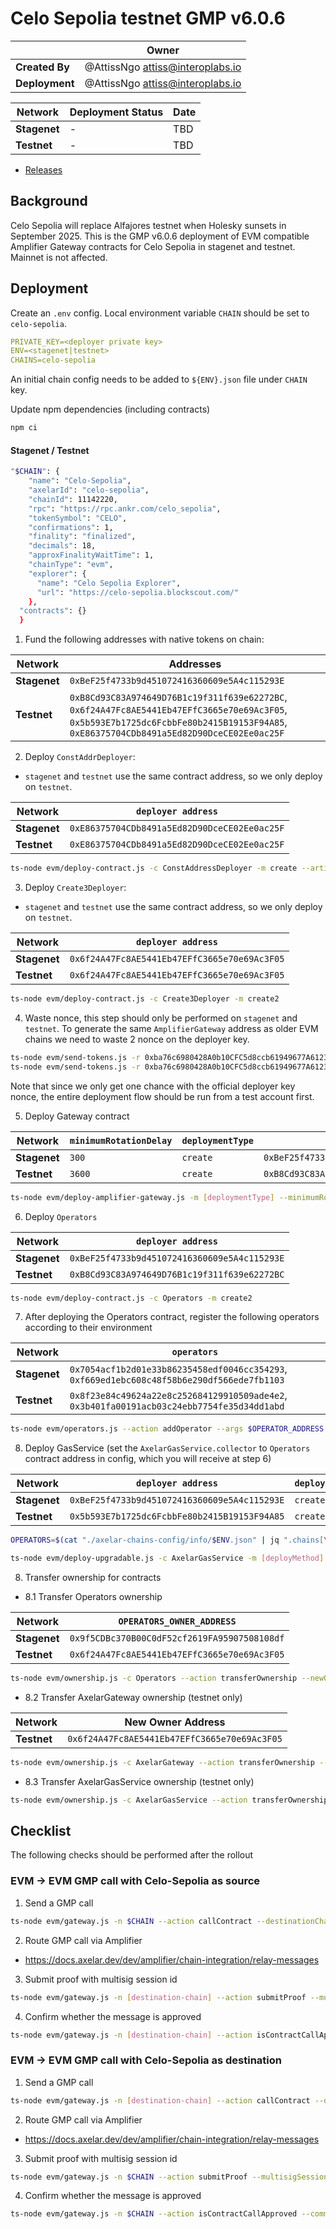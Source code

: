 # Celo Sepolia testnet GMP v6.0.6

|                | **Owner**                          |
| -------------- | ---------------------------------- |
| **Created By** | @AttissNgo <attiss@interoplabs.io> |
| **Deployment** | @AttissNgo <attiss@interoplabs.io> |

| **Network**  | **Deployment Status** | **Date** |
| ------------ | --------------------- | -------- |
| **Stagenet** | -                     | TBD      |
| **Testnet**  | -                     | TBD      |

- [Releases](https://github.com/axelarnetwork/axelar-gmp-sdk-solidity/releases/tag/v6.0.6)

## Background

Celo Sepolia will replace Alfajores testnet when Holesky sunsets in September 2025. This is the GMP v6.0.6 deployment of EVM compatible Amplifier Gateway contracts for Celo Sepolia in stagenet and testnet. Mainnet is not affected.

## Deployment

Create an `.env` config. Local environment variable `CHAIN` should be set to `celo-sepolia`.

```yaml
PRIVATE_KEY=<deployer private key>
ENV=<stagenet|testnet>
CHAINS=celo-sepolia
```

An initial chain config needs to be added to `${ENV}.json` file under `CHAIN` key.

Update npm dependencies (including contracts)

```bash
npm ci
```

#### Stagenet / Testnet

```bash
"$CHAIN": {
    "name": "Celo-Sepolia",
    "axelarId": "celo-sepolia",
    "chainId": 11142220,
    "rpc": "https://rpc.ankr.com/celo_sepolia",
    "tokenSymbol": "CELO",
    "confirmations": 1,
    "finality": "finalized",
    "decimals": 18,
    "approxFinalityWaitTime": 1,
    "chainType": "evm",
    "explorer": {
      "name": "Celo Sepolia Explorer",
      "url": "https://celo-sepolia.blockscout.com/"
    },
  "contracts": {}
  }
```

1. Fund the following addresses with native tokens on chain:

| Network      | Addresses                                                                                                                                                                              |
| ------------ | -------------------------------------------------------------------------------------------------------------------------------------------------------------------------------------- |
| **Stagenet** | `0xBeF25f4733b9d451072416360609e5A4c115293E`                                                                                                                                           |
| **Testnet**  | `0xB8Cd93C83A974649D76B1c19f311f639e62272BC`, `0x6f24A47Fc8AE5441Eb47EFfC3665e70e69Ac3F05`, `0x5b593E7b1725dc6FcbbFe80b2415B19153F94A85`, `0xE86375704CDb8491a5Ed82D90DceCE02Ee0ac25F` |

2. Deploy `ConstAddrDeployer`:

- `stagenet` and `testnet` use the same contract address, so we only deploy on `testnet`.

| Network      | `deployer address`                           |
| ------------ | -------------------------------------------- |
| **Stagenet** | `0xE86375704CDb8491a5Ed82D90DceCE02Ee0ac25F` |
| **Testnet**  | `0xE86375704CDb8491a5Ed82D90DceCE02Ee0ac25F` |

```bash
ts-node evm/deploy-contract.js -c ConstAddressDeployer -m create --artifactPath ../evm/legacy/ConstAddressDeployer.json
```

3. Deploy `Create3Deployer`:

- `stagenet` and `testnet` use the same contract address, so we only deploy on `testnet`.

| Network      | `deployer address`                           |
| ------------ | -------------------------------------------- |
| **Stagenet** | `0x6f24A47Fc8AE5441Eb47EFfC3665e70e69Ac3F05` |
| **Testnet**  | `0x6f24A47Fc8AE5441Eb47EFfC3665e70e69Ac3F05` |

```bash
ts-node evm/deploy-contract.js -c Create3Deployer -m create2
```

4. Waste nonce, this step should only be performed on `stagenet` and `testnet`. To generate the same `AmplifierGateway` address as older EVM chains we need to waste 2 nonce on the deployer key.

```bash
ts-node evm/send-tokens.js -r 0xba76c6980428A0b10CFC5d8ccb61949677A61233 --amount 0.0001 # burn nonce 0
ts-node evm/send-tokens.js -r 0xba76c6980428A0b10CFC5d8ccb61949677A61233 --amount 0.0001 # burn nonce 1
```

Note that since we only get one chance with the official deployer key nonce, the entire deployment flow should be run from a test account first.

5. Deploy Gateway contract

| Network      | `minimumRotationDelay` | `deploymentType` | `deployer`                                   |
| ------------ | ---------------------- | ---------------- | -------------------------------------------- |
| **Stagenet** | `300`                  | `create`         | `0xBeF25f4733b9d451072416360609e5A4c115293E` |
| **Testnet**  | `3600`                 | `create`         | `0xB8Cd93C83A974649D76B1c19f311f639e62272BC` |

```bash
ts-node evm/deploy-amplifier-gateway.js -m [deploymentType] --minimumRotationDelay [minimumRotationDelay]
```

6. Deploy `Operators`

| Network      | `deployer address`                           |
| ------------ | -------------------------------------------- |
| **Stagenet** | `0xBeF25f4733b9d451072416360609e5A4c115293E` |
| **Testnet**  | `0xB8Cd93C83A974649D76B1c19f311f639e62272BC` |

```bash
ts-node evm/deploy-contract.js -c Operators -m create2
```

7. After deploying the Operators contract, register the following operators according to their environment

| Network      | `operators`                                                                                |
| ------------ | ------------------------------------------------------------------------------------------ |
| **Stagenet** | `0x7054acf1b2d01e33b86235458edf0046cc354293`, `0xf669ed1ebc608c48f58b6e290df566ede7fb1103` |
| **Testnet**  | `0x8f23e84c49624a22e8c252684129910509ade4e2`, `0x3b401fa00191acb03c24ebb7754fe35d34dd1abd` |

```bash
ts-node evm/operators.js --action addOperator --args $OPERATOR_ADDRESS
```

8. Deploy GasService (set the `AxelarGasService.collector` to `Operators` contract address in config, which you will receive at step 6)

| Network      | `deployer address`                           | `deployMethod` |
| ------------ | -------------------------------------------- | -------------- |
| **Stagenet** | `0xBeF25f4733b9d451072416360609e5A4c115293E` | `create2`      |
| **Testnet**  | `0x5b593E7b1725dc6FcbbFe80b2415B19153F94A85` | `create`       |

```bash
OPERATORS=$(cat "./axelar-chains-config/info/$ENV.json" | jq ".chains[\"$CHAIN\"].contracts.Operators.address" | tr -d '"')

ts-node evm/deploy-upgradable.js -c AxelarGasService -m [deployMethod] --args "{\"collector\": \"$OPERATORS\"}"
```

8. Transfer ownership for contracts

- 8.1 Transfer Operators ownership

| Network      | `OPERATORS_OWNER_ADDRESS`                    |
| ------------ | -------------------------------------------- |
| **Stagenet** | `0x9f5CDBc370B00C0dF52cf2619FA95907508108df` |
| **Testnet**  | `0x6f24A47Fc8AE5441Eb47EFfC3665e70e69Ac3F05` |

```bash
ts-node evm/ownership.js -c Operators --action transferOwnership --newOwner $OPERATORS_OWNER_ADDRESS
```

- 8.2 Transfer AxelarGateway ownership (testnet only)

| Network     | New Owner Address                            |
| ----------- | -------------------------------------------- |
| **Testnet** | `0x6f24A47Fc8AE5441Eb47EFfC3665e70e69Ac3F05` |

```bash
ts-node evm/ownership.js -c AxelarGateway --action transferOwnership --newOwner 0x6f24A47Fc8AE5441Eb47EFfC3665e70e69Ac3F05
```

- 8.3 Transfer AxelarGasService ownership (testnet only)

```bash
ts-node evm/ownership.js -c AxelarGasService --action transferOwnership --newOwner 0x6f24A47Fc8AE5441Eb47EFfC3665e70e69Ac3F05
```

## Checklist

The following checks should be performed after the rollout

### EVM -> EVM GMP call with Celo-Sepolia as source

1. Send a GMP call

```bash
ts-node evm/gateway.js -n $CHAIN --action callContract --destinationChain [destination-chain] --destination 0xba76c6980428A0b10CFC5d8ccb61949677A61233 --payload 0x1234
```

2. Route GMP call via Amplifier

- https://docs.axelar.dev/dev/amplifier/chain-integration/relay-messages

3. Submit proof with multisig session id

```bash
ts-node evm/gateway.js -n [destination-chain] --action submitProof --multisigSessionId [multisig session id]
```

4. Confirm whether the message is approved

```bash
ts-node evm/gateway.js -n [destination-chain] --action isContractCallApproved --commandID [command-id] --sourceChain $CHAIN --sourceAddress 0xba76c6980428A0b10CFC5d8ccb61949677A61233 --destination 0xba76c6980428A0b10CFC5d8ccb61949677A61233 --payloadHash [payload-hash]
```

### EVM -> EVM GMP call with Celo-Sepolia as destination

1. Send a GMP call

```bash
ts-node evm/gateway.js -n [destination-chain] --action callContract --destinationChain $CHAIN --destination 0xba76c6980428A0b10CFC5d8ccb61949677A61233 --payload 0x1234
```

2. Route GMP call via Amplifier

- https://docs.axelar.dev/dev/amplifier/chain-integration/relay-messages

3.  Submit proof with multisig session id

```bash
ts-node evm/gateway.js -n $CHAIN --action submitProof --multisigSessionId [multisig session id]
```

4. Confirm whether the message is approved

```bash
ts-node evm/gateway.js -n $CHAIN --action isContractCallApproved --commandID [command-id] --sourceChain [destination-chain] --sourceAddress [source-address] --destination [destination-address] --payloadHash [payload-hash]
```
